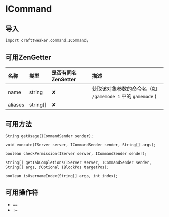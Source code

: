 # ICommand

## 导入

`import crafttweaker.command.ICommand;`

## 可用ZenGetter

| 名称 | 类型 | 是否有同名ZenSetter | 描述 |
| :--- | :--- | :--- | :--- |
| name | string | ✘ | 获取该对象参数的命令名（如 `/gamemode 1` 中的 `gamemode` \) |
| aliases | string\[\] | ✘ |  |

## 可用方法

`String getUsage(ICommandSender sender);`

`void execute(IServer server, ICommandSender sender, String[] args);`

`boolean checkPermission(IServer server, ICommandSender sender);`

`string[] getTabCompletions(IServer server, ICommandSender sender, String[] args, @Optional IBlockPos targetPos);`

`boolean isUsernameIndex(String[] args, int index);`

## 可用操作符

* `==`
* `!=`

